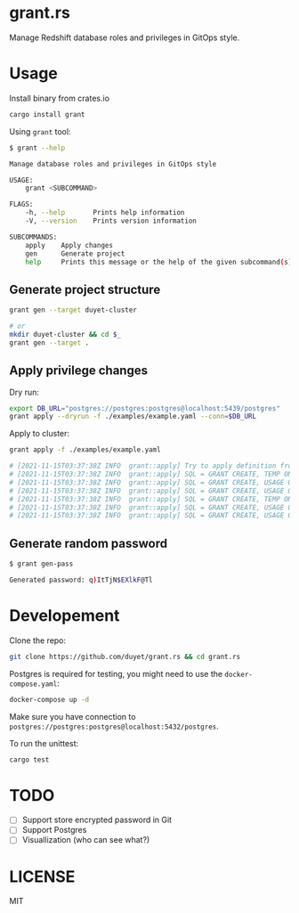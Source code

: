 # grant.rs

Manage Redshift database roles and privileges in GitOps style.

# Usage

Install binary from crates.io

```bash
cargo install grant
```

Using `grant` tool:

```bash
$ grant --help

Manage database roles and privileges in GitOps style

USAGE:
    grant <SUBCOMMAND>

FLAGS:
    -h, --help       Prints help information
    -V, --version    Prints version information

SUBCOMMANDS:
    apply    Apply changes
    gen      Generate project
    help     Prints this message or the help of the given subcommand(s)
```

## Generate project structure

```bash
grant gen --target duyet-cluster

# or
mkdir duyet-cluster && cd $_
grant gen --target .
```

## Apply privilege changes

Dry run:

```bash
export DB_URL="postgres://postgres:postgres@localhost:5439/postgres"
grant apply --dryrun -f ./examples/example.yaml --conn=$DB_URL
```

Apply to cluster:

```bash
grant apply -f ./examples/example.yaml

# [2021-11-15T03:37:38Z INFO  grant::apply] Try to apply definition from "./examples/example.yaml", dryrun=false, conn=None
# [2021-11-15T03:37:38Z INFO  grant::apply] SQL = GRANT CREATE, TEMP ON DATABASE db1, db2 TO duyet;
# [2021-11-15T03:37:38Z INFO  grant::apply] SQL = GRANT CREATE, USAGE ON SCHEMA  TO duyet;
# [2021-11-15T03:37:38Z INFO  grant::apply] SQL = GRANT CREATE, USAGE ON SCHEMA common, dwh1, dwh2 TO duyet;
# [2021-11-15T03:37:38Z INFO  grant::apply] SQL = GRANT CREATE, TEMP ON DATABASE db1, db2 TO duyet2;
# [2021-11-15T03:37:38Z INFO  grant::apply] SQL = GRANT CREATE, USAGE ON SCHEMA  TO duyet2;
# [2021-11-15T03:37:38Z INFO  grant::apply] SQL = GRANT CREATE, USAGE ON SCHEMA common, dwh1, dwh2 TO duyet2;
```

## Generate random password

```bash
$ grant gen-pass

Generated password: q)ItTjN$EXlkF@Tl
```

# Developement

Clone the repo:

```bash
git clone https://github.com/duyet/grant.rs && cd grant.rs
```

Postgres is required for testing, you might need to use the `docker-compose.yaml`:

```bash
docker-compose up -d
```

Make sure you have connection to `postgres://postgres:postgres@localhost:5432/postgres`.

To run the unittest:

```bash
cargo test
```

# TODO

- [ ] Support store encrypted password in Git
- [ ] Support Postgres
- [ ] Visuallization (who can see what?)

# LICENSE

MIT
